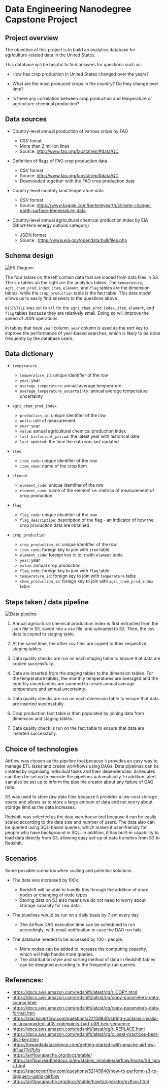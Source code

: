 # Data Engineering Nanodegree Capstone Project

## Project overview

The objective of this project is to build an analytics database for
agriculture-related data in the United States.

This database will be helpful to find answers for questions such as:

- How has crop production in United States changed over the years?

- What are the most produced crops in the country? Do they change over time?

- Is there any correlation between crop production and temperature or agriculture chemical production?

## Data sources

- Country-level annual production of various crops by FAO
    - CSV fomat
    - More than 2 million lines
    - Source: http://www.fao.org/faostat/en/#data/QC

- Definition of flags of FAO crop production data
    - CSV format
    - Source: http://www.fao.org/faostat/en/#data/QC
    - Downloaded together with the FAO crop production data

- Country-level monthly land temperature data
    - CSV format
    - Source: https://www.kaggle.com/berkeleyearth/climate-change-earth-surface-temperature-data

- Country-level annual agricultural chemical production index by EIA (Short-term energy outlook category)
    - JSON format
    - Source : https://www.eia.gov/opendata/bulkfiles.php

## Schema design

![ER Diagram](capstone_project_er_diagram.jpeg)

The four tables on the left contain data that are loaded from data files in S3.
The six tables on the right are the analytics tables. The `temperature`,
`agri_chem_prod_index`, `item`, `element`, and `flag` tables are the dimension
tables, while the `crop_production` table is the fact table. This data model
allows us to easily find answers to the questions above.

`DISTSTYLE` was set to `all` for the `agri_chem_prod_index`, `item`, `element`,
and `flag` tables because they are relatively small. Doing so will improve the
speed of JOIN operations.

In tables that have `year` column, `year` column is used as the sort key to
improve the performance of year-based searches, which is likely to be done
frequently by the database users.

## Data dictionary

- `temperature`
    - `temperature_id`: unique identifier of the row
    - `year`: year
    - `average_temperature`: annual average temperature
    - `average_temperature_uncertainty`: annual average temperature uncertainty

- `agri_chem_prod_index`
    - `production_id`: unique identifier of the row
    - `units`: unit of measurement
    - `year`: year
    - `value`: annual agricultural chemical production index
    - `last_historical_period`: the latest year with historical data
    - `last_updated`: the time the data was last updated

- `item`
    - `item_code`: unique identifier of the row
    - `item_name`: name of the crop item

- `element`
    - `element_code`: unique identifier of the row
    - `element_name`: name of the element i.e. metrics of measurement of crop production

- `flag`
    - `flag_code`: unique identifier of the row
    - `flag_description`: description of the flag - an indicator of how the crop production data are obtained

- `crop_production`
    - `crop_production_id`: unique identifier of the row
    - `item_code`: foreign key to join with `item` table
    - `element_code`: foreign key to join with `element` table
    - `year`: year
    - `value`: annual crop production
    - `flag_code`: foreign key to join with `flag` table
    - `temperature_id`: foreign key to join with `temperature` table
    - `chem_production_id`: foreign key to join with `agri_chem_prod_index` table

## Steps taken / data pipeline

![Data pipeline](capstone_project_pipeline.png)

1. Annual agricultural chemical production index is first extracted from the json file in S3, saved into a csv file, and uploaded to S3. Then, the csv data is copied to staging table.

2. At the same time, the other csv files are copied to their respective staging tables.

3. Data quality checks are run on each staging table to ensure that data are copied successfully.

4. Data are inserted from the staging tables to the dimension tables. For the temperature tables, the monthly temperatures are averaged and the monthly uncertainties are summed to create annual average temperature and annual uncertainty.

5. Data quality checks are run on each dimension table to ensure that data are inserted successfully.

6. Crop production fact table is then populated by joining data from dimension and staging tables.

7. Data quality check is run on the fact table to ensure that data are inserted successfully.


## Choice of technologies

Airflow was chosen as the pipeline tool because it provides an easy way to
manage ETL tasks and create workflows using DAGs. Data pipelines can be created
by organising individual tasks and their dependencies. Schedules can then be set
up to execute the pipelines automatically. In addition, alert can also be set
up to inform the pipeline creator about any failure of DAG runs.

S3 was used to store raw data files because it provides a low-cost storage
space and allows us to store a large amount of data and not worry about storage
limit as the data increases.

Redshift was selected as the data warehouse tool because it can be easily
scaled according to the data size and number of users. The data also can be
queried using SQL-based queries, which makes it user-friendly for people who
have background in SQL. In addition, it has built-in capability to load data
directly from S3, allowing easy set-up of data transfers from S3 to Redshift.

## Scenarios

Some possible scenarios when scaling and potential solutions:

- The data was increased by 100x.
    - Redshift will be able to handle this through the addition of more nodes or changing of node types.
    - Storing data on S3 also means we do not need to worry about storage capacity for raw data.

- The pipelines would be run on a daily basis by 7 am every day.
    - The Airflow DAG execution time can be scheduled to run accordingly, with email notification in case the DAG run fails.

- The database needed to be accessed by 100+ people.
    - More nodes can be added to increase the computing capacity, which will help handle more queries.
    - The distribution style and sorting method of data in Redshift tables can be designed according to the frequently-run queries.

## References:
- https://docs.aws.amazon.com/redshift/latest/dg/r_COPY.html
- https://docs.aws.amazon.com/redshift/latest/dg/copy-parameters-data-source.html
- https://docs.aws.amazon.com/redshift/latest/dg/copy-parameters-data-format.htm
- https://stackoverflow.com/questions/22109840/string-contains-invalid-or-unsupported-utf8-codepoints-bad-utf8-hex-sequence
- https://docs.aws.amazon.com/redshift/latest/dg/r_REPLACE.html
- https://docs.aws.amazon.com/redshift/latest/dg/c_best-practices-best-dist-key.html
- https://towardsdatascience.com/getting-started-with-apache-airflow-df1aa77d7b1b
- https://airflow.apache.org/docs/stable/
- https://airflow.readthedocs.io/en/stable/_modules/airflow/hooks/S3_hook.html
- https://stackoverflow.com/questions/52149840/how-to-perform-s3-to-bigquery-using-airflow
- https://airflow.apache.org/docs/stable/howto/operator/python.html
